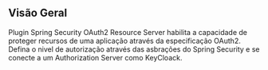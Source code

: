 ## Visão Geral

Plugin Spring Security OAuth2 Resource Server habilita a capacidade de proteger recursos de uma aplicação através da especificação OAuth2. Defina o nivel de autorização através das asbrações do Spring Security e se conecte a um Authorization Server como KeyCloack.

